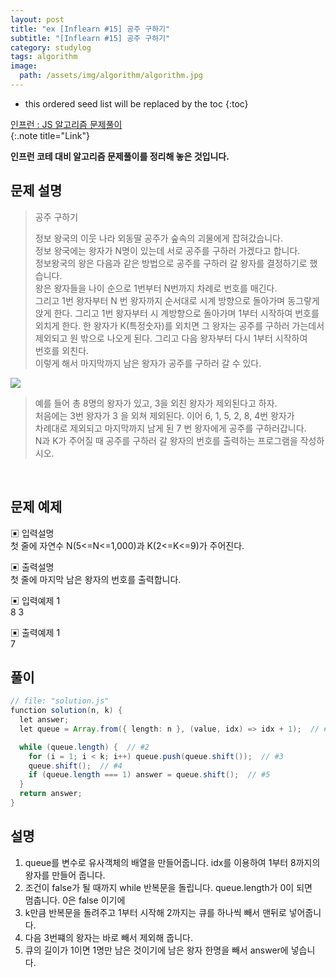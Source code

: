 ```yaml
---
layout: post
title: "ex [Inflearn #15] 공주 구하기"
subtitle: "[Inflearn #15] 공주 구하기"
category: studylog
tags: algorithm
image:
  path: /assets/img/algorithm/algorithm.jpg
---
```


<!--more-->

[인프런 : js 알고리즘 문제풀이]: https://www.inflearn.com/course/%EC%9E%90%EB%B0%94%EC%8A%A4%ED%81%AC%EB%A6%BD%ED%8A%B8-%EC%95%8C%EA%B3%A0%EB%A6%AC%EC%A6%98-%EB%AC%B8%EC%A0%9C%ED%92%80%EC%9D%B4

- this ordered seed list will be replaced by the toc
  {:toc}

[인프런 : JS 알고리즘 문제풀이]  
{:.note title="Link"}

**인프런 코테 대비 알고리즘 문제풀이를 정리해 놓은 것입니다.**

## 문제 설명

> 공주 구하기
>
> 정보 왕국의 이웃 나라 외동딸 공주가 숲속의 괴물에게 잡혀갔습니다.  
> 정보 왕국에는 왕자가 N명이 있는데 서로 공주를 구하러 가겠다고 합니다.  
> 정보왕국의 왕은 다음과 같은 방법으로 공주를 구하러 갈 왕자를 결정하기로 했습니다.  
> 왕은 왕자들을 나이 순으로 1번부터 N번까지 차례로 번호를 매긴다.  
> 그리고 1번 왕자부터 N 번 왕자까지 순서대로 시계 방향으로 돌아가며 동그랗게  
> 앉게 한다. 그리고 1번 왕자부터 시 계방향으로 돌아가며 1부터 시작하여 번호를  
> 외치게 한다. 한 왕자가 K(특정숫자)를 외치면 그 왕자는 공주를 구하러 가는데서  
> 제외되고 원 밖으로 나오게 된다. 그리고 다음 왕자부터 다시 1부터 시작하여  
> 번호를 외친다.  
> 이렇게 해서 마지막까지 남은 왕자가 공주를 구하러 갈 수 있다.

![](https://img1.daumcdn.net/thumb/R1280x0/?scode=mtistory2&fname=https%3A%2F%2Fblog.kakaocdn.net%2Fdn%2FoYdpL%2FbtriUFryJlR%2FRhFiXGeieXEqEDv7xyuSxK%2Fimg.jpg)

> 예를 들어 총 8명의 왕자가 있고, 3을 외친 왕자가 제외된다고 하자.  
> 처음에는 3번 왕자가 3 을 외쳐 제외된다. 이어 6, 1, 5, 2, 8, 4번 왕자가  
> 차례대로 제외되고 마지막까지 남게 된 7 번 왕자에게 공주를 구하러갑니다.  
> N과 K가 주어질 때 공주를 구하러 갈 왕자의 번호를 출력하는 프로그램을 작성하시오.

<br>

## 문제 예제

▣ 입력설명  
첫 줄에 자연수 N(5<=N<=1,000)과 K(2<=K<=9)가 주어진다.

▣ 출력설명  
첫 줄에 마지막 남은 왕자의 번호를 출력합니다.

▣ 입력예제 1  
8 3

▣ 출력예제 1  
7

## 풀이

```java
// file: "solution.js"
function solution(n, k) {
  let answer;
  let queue = Array.from({ length: n }, (value, idx) => idx + 1);  // #1

  while (queue.length) {  // #2
    for (i = 1; i < k; i++) queue.push(queue.shift());  // #3
    queue.shift();  // #4
    if (queue.length === 1) answer = queue.shift();  // #5
  }
  return answer;
}
```

## 설명

1. queue를 변수로 유사객체의 배열을 만들어줍니다. idx를 이용하여 1부터 8까지의  
   왕자를 만들어 줍니다.
2. 조건이 false가 될 때까지 while 반복문을 돌립니다. queue.length가 0이 되면  
   멈춥니다. 0은 false 이기에
3. k만큼 반복문을 돌려주고 1부터 시작해 2까지는 큐를 하나씩 빼서 맨뒤로 넣어줍니다.
4. 다음 3번쨰의 왕자는 바로 빼서 제외해 줍니다.
5. 큐의 길이가 1이면 1명만 남은 것이기에 남은 왕자 한명을 빼서 answer에 넣습니다.
